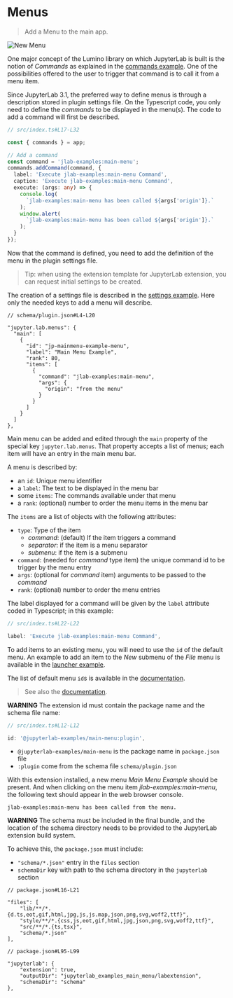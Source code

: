 # Menus

> Add a Menu to the main app.

![New Menu](preview.png)

One major concept of the Lumino library on which JupyterLab is built is
the notion of _Commands_ as explained in the [commands example](../commands/README.md).
One of the possibilities offered to the user to trigger that command is to call it from
a menu item.

Since JupyterLab 3.1, the preferred way to define menus is through a description
stored in plugin settings file. On the Typescript code, you only need
to define the _commands_ to be displayed in the menu(s). The code to add
a command will first be described.

<!-- prettier-ignore-start -->
```ts
// src/index.ts#L17-L32

const { commands } = app;

// Add a command
const command = 'jlab-examples:main-menu';
commands.addCommand(command, {
  label: 'Execute jlab-examples:main-menu Command',
  caption: 'Execute jlab-examples:main-menu Command',
  execute: (args: any) => {
    console.log(
      `jlab-examples:main-menu has been called ${args['origin']}.`
    );
    window.alert(
      `jlab-examples:main-menu has been called ${args['origin']}.`
    );
  }
});
```
<!-- prettier-ignore-end -->

Now that the command is defined, you need to add the definition of the menu
in the plugin settings file.

> Tip: when using the extension template for JupyterLab extension, you can
> request initial settings to be created.

The creation of a settings file is described in the [settings example](../settings/README.md). Here only the needed keys to add a menu will describe.

<!-- prettier-ignore-start -->

```json5
// schema/plugin.json#L4-L20

"jupyter.lab.menus": {
  "main": [
    {
      "id": "jp-mainmenu-example-menu",
      "label": "Main Menu Example",
      "rank": 80,
      "items": [
        {
          "command": "jlab-examples:main-menu",
          "args": {
            "origin": "from the menu"
          }
        }
      ]
    }
  ]
},
```

<!-- prettier-ignore-start -->

Main menu can be added and edited through the `main` property of the special
key `jupyter.lab.menus`. That property accepts a list of menus; each item will
have an entry in the main menu bar.

A menu is described by:

- an `id`: Unique menu identifier
- a `label`: The text to be displayed in the menu bar
- some `items`: The commands available under that menu
- a `rank`: (optional) number to order the menu items in the menu bar

The `items` are a list of objects with the following attributes:

- `type`: Type of the item
  - _command_: (default) If the item triggers a command
  - _separator_: if the item is a menu separator
  - _submenu_: if the item is a submenu
- `command`: (needed for _command_ type item) the unique command id to be trigger by the menu entry
- `args`: (optional for _command_ item) arguments to be passed to the _command_
- `rank`: (optional) number to order the menu entries

The label displayed for a command will be given by the `label` attribute
coded in Typescript; in this example:

<!-- prettier-ignore-start -->
```ts
// src/index.ts#L22-L22

label: 'Execute jlab-examples:main-menu Command',
```
<!-- prettier-ignore-end -->

To add items to an existing menu, you will need to use the `id` of the default menu.
An example to add an item to the _New_ submenu of the _File_ menu is available in the
[launcher example](../launcher/schema/plugin.json).

The list of default menu `id`s is available in the [documentation](https://jupyterlab.readthedocs.io/en/stable/extension/extension_points.html#settings-defined-menu).

> See also the [documentation](https://jupyterlab.readthedocs.io/en/stable/extension/extension_points.html#settings-defined-menu).

**WARNING** The extension id must contain the package name and the schema file name:

<!-- prettier-ignore-start -->
```ts
// src/index.ts#L12-L12

id: '@jupyterlab-examples/main-menu:plugin',
```
<!-- prettier-ignore-end -->

- `@jupyterlab-examples/main-menu` is the package name in `package.json` file
- `:plugin` come from the schema file `schema/plugin.json`

With this extension installed, a new menu _Main Menu Example_ should be present. And when
clicking on the menu item _jlab-examples:main-menu_, the following text should appear
in the web browser console.

```
jlab-examples:main-menu has been called from the menu.
```

**WARNING** The schema must be included in the final bundle, and the location of the
schema directory needs to be provided to the JupyterLab extension build system.

To achieve this, the `package.json` must include:

- `"schema/*.json"` entry in the `files` section
- `schemaDir` key with path to the schema directory in the `jupyterlab` section

<!-- prettier-ignore-start -->
```json5
// package.json#L16-L21

"files": [
    "lib/**/*.{d.ts,eot,gif,html,jpg,js,js.map,json,png,svg,woff2,ttf}",
    "style/**/*.{css,js,eot,gif,html,jpg,json,png,svg,woff2,ttf}",
    "src/**/*.{ts,tsx}",
    "schema/*.json"
],
```
<!-- prettier-ignore-end -->

<!-- prettier-ignore-start -->
```json5
// package.json#L95-L99

"jupyterlab": {
    "extension": true,
    "outputDir": "jupyterlab_examples_main_menu/labextension",
    "schemaDir": "schema"
},
```
<!-- prettier-ignore-end -->

